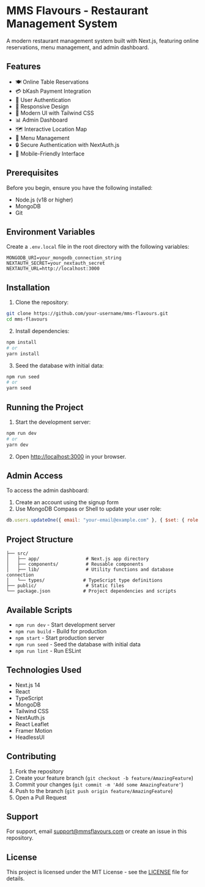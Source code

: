 # MMS Flavours - Restaurant Management System

A modern restaurant management system built with Next.js, featuring online reservations, menu management, and admin dashboard.

## Features

- 🍽️ Online Table Reservations
- 💳 bKash Payment Integration
- 👤 User Authentication
- 📱 Responsive Design
- 🎨 Modern UI with Tailwind CSS
- 📊 Admin Dashboard
- 🗺️ Interactive Location Map
- 📝 Menu Management
- 🔒 Secure Authentication with NextAuth.js
- 📱 Mobile-Friendly Interface

## Prerequisites

Before you begin, ensure you have the following installed:

- Node.js (v18 or higher)
- MongoDB
- Git

## Environment Variables

Create a `.env.local` file in the root directory with the following variables:

```env
MONGODB_URI=your_mongodb_connection_string
NEXTAUTH_SECRET=your_nextauth_secret
NEXTAUTH_URL=http://localhost:3000
```

## Installation

1. Clone the repository:

```bash
git clone https://github.com/your-username/mms-flavours.git
cd mms-flavours
```

2. Install dependencies:

```bash
npm install
# or
yarn install
```

3. Seed the database with initial data:

```bash
npm run seed
# or
yarn seed
```

## Running the Project

1. Start the development server:

```bash
npm run dev
# or
yarn dev
```

2. Open [http://localhost:3000](http://localhost:3000) in your browser.

## Admin Access

To access the admin dashboard:

1. Create an account using the signup form
2. Use MongoDB Compass or Shell to update your user role:

```javascript
db.users.updateOne({ email: "your-email@example.com" }, { $set: { role: "admin" } });
```

## Project Structure

```
├── src/
│   ├── app/                 # Next.js app directory
│   ├── components/          # Reusable components
│   ├── lib/                 # Utility functions and database connection
│   └── types/              # TypeScript type definitions
├── public/                  # Static files
└── package.json            # Project dependencies and scripts
```

## Available Scripts

- `npm run dev` - Start development server
- `npm run build` - Build for production
- `npm start` - Start production server
- `npm run seed` - Seed the database with initial data
- `npm run lint` - Run ESLint

## Technologies Used

- Next.js 14
- React
- TypeScript
- MongoDB
- Tailwind CSS
- NextAuth.js
- React Leaflet
- Framer Motion
- HeadlessUI

## Contributing

1. Fork the repository
2. Create your feature branch (`git checkout -b feature/AmazingFeature`)
3. Commit your changes (`git commit -m 'Add some AmazingFeature'`)
4. Push to the branch (`git push origin feature/AmazingFeature`)
5. Open a Pull Request

## Support

For support, email support@mmsflavours.com or create an issue in this repository.

## License

This project is licensed under the MIT License - see the [LICENSE](LICENSE) file for details.
